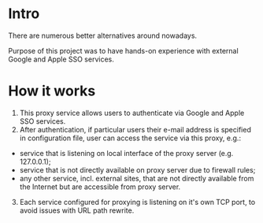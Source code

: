 # Intro
There are numerous better alternatives around nowadays.

Purpose of this project was to have hands-on experience with external Google and Apple SSO services.

# How it works
1. This proxy service allows users to authenticate via Google and Apple SSO services.
2. After authentication, if particular users their e-mail address is specified in configuration file, user can access the service via this proxy, e.g.:
- service that is listening on local interface of the proxy server (e.g. 127.0.0.1);
- service that is not directly available on proxy server due to firewall rules;
- any other service, incl. external sites, that are not directly available from the Internet but are accessible from proxy server.
3. Each service configured for proxying is listening on it's own TCP port, to avoid issues with URL path rewrite.